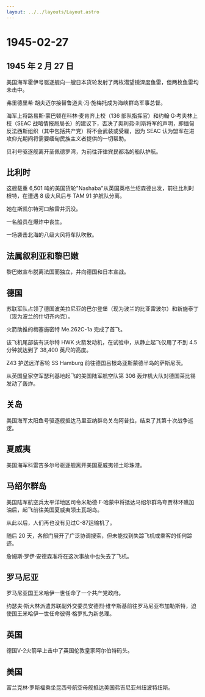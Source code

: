 ```yaml
---
layout: ../../layouts/Layout.astro
---
```


# 1945-02-27

## 1945 年 2 月 27 日

美国海军霍伊号驱逐舰向一艘日本货轮发射了两枚潜望镜深度鱼雷，但两枚鱼雷均未击中。

弗里德里希·胡夫迈尔接替鲁道夫·冯·施梅托成为海峡群岛军事总督。

海军上将路易斯·蒙巴顿在科林·麦肯齐上校（136
部队指挥官）和约翰·G·考夫林上校（SEAC
战略情报局局长）的建议下，否决了奥利弗·利斯将军的声明，即缅甸反法西斯组织（其中包括共产党）将不会武装或受雇，因为
SEAC 认为盟军在进攻仰光期间将需要缅甸民族主义者提供的一切帮助。

贝利号驱逐舰离开圣佩德罗湾，为前往菲律宾民都洛的船队护航。

## 比利时

这艘载重 6,501
吨的美国货轮"Nashaba"从英国英格兰绍森德出发，前往比利时根特，在遭遇 8
级大风后与 TAM 91 护航队分离。

她在斯凯尔特河口触雷并沉没。

一名船员在爆炸中丧生。

一场袭击北海的八级大风将车队吹散。

## 法属叙利亚和黎巴嫩

黎巴嫩宣布脱离法国而独立，并向德国和日本宣战。

## 德国

苏联军队占领了德国波美拉尼亚的巴尔登堡（现为波兰的比亚雷波尔）和新施泰丁（现为波兰的什切齐内克）。

火箭助推的梅塞施密特 Me.262C-1a 完成了首飞。

该飞机尾部装有沃尔特 HWK 火箭发动机，在试验中，从静止起飞仅用了不到 4.5
分钟就达到了 38,400 英尺的高度。

Z43 护送远洋客轮 SS Hamburg 前往德国吕根岛亚斯蒙德半岛的萨斯尼茨。

从英国皇家空军瑟利基地起飞的美国陆军航空队第 306
轰炸机大队对德国莱比锡发动了轰炸。

## 关岛

美国海军太阳鱼号驱逐舰抵达马里亚纳群岛关岛阿普拉，结束了其第十次战争巡逻。

## 夏威夷

美国海军科雷吉多尔号驱逐舰离开美国夏威夷领土珍珠港。

## 马绍尔群岛

美国陆军航空兵太平洋地区司令米勒德·F·哈蒙中将抵达马绍尔群岛夸贾林环礁加油后，起飞前往美国夏威夷领土瓦胡岛。

从此以后，人们再也没有见过C-87运输机了。

随后 20
天，各部门展开了广泛协调搜索，但未能找到失踪飞机或乘客的任何踪迹。

詹姆斯·罗伊·安德森准将在这次事故中也失去了飞机。

## 罗马尼亚

罗马尼亚国王米哈伊一世任命了一个共产党政府。

约瑟夫·斯大林派遣苏联副外交委员安德烈·维辛斯基前往罗马尼亚布加勒斯特，迫使国王米哈伊一世任命彼得·格罗扎为新总理。

## 英国

德国V-2火箭早上击中了英国伦敦皇家阿尔伯特码头。

## 美国

富兰克林·罗斯福乘坐昆西号航空母舰抵达美国弗吉尼亚州纽波特纽斯。